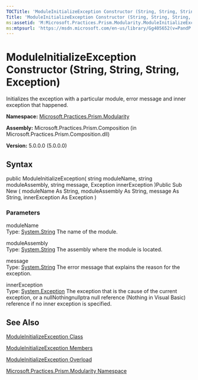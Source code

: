 ```yaml
---
TOCTitle: 'ModuleInitializeException Constructor (String, String, String, Exception)'
Title: 'ModuleInitializeException Constructor (String, String, String, Exception) (Microsoft.Practices.Prism.Modularity)'
ms:assetid: 'M:Microsoft.Practices.Prism.Modularity.ModuleInitializeException.\#ctor(System.String,System.String,System.String,System.Exception)'
ms:mtpsurl: 'https://msdn.microsoft.com/en-us/library/Gg405652(v=PandP.50)'
---
```



# ModuleInitializeException Constructor (String, String, String, Exception)

Initializes the exception with a particular module, error message and inner exception that happened.

**Namespace:** [Microsoft.Practices.Prism.Modularity](https://msdn.microsoft.com/library/microsoft.practices.prism.modularity)
**Assembly:** Microsoft.Practices.Prism.Composition (in Microsoft.Practices.Prism.Composition.dll)

**Version:** 5.0.0.0 (5.0.0.0)

## Syntax

public ModuleInitializeException( string moduleName, string moduleAssembly, string message, Exception innerException )Public Sub New ( moduleName As String, moduleAssembly As String, message As String, innerException As Exception )

### Parameters

moduleName  
Type: [System.String](http://msdn.microsoft.com/en-us/library/s1wwdcbf)
The name of the module.

moduleAssembly  
Type: [System.String](http://msdn.microsoft.com/en-us/library/s1wwdcbf)
The assembly where the module is located.

message  
Type: [System.String](http://msdn.microsoft.com/en-us/library/s1wwdcbf)
The error message that explains the reason for the exception.

innerException  
Type: [System.Exception](http://msdn.microsoft.com/en-us/library/c18k6c59)
The exception that is the cause of the current exception, or a nullNothingnullptra null reference (Nothing in Visual Basic) reference if no inner exception is specified.

## See Also

[ModuleInitializeException Class](https://msdn.microsoft.com/library/microsoft.practices.prism.modularity.moduleinitializeexception)

[ModuleInitializeException Members](https://msdn.microsoft.com/allmembers.t:microsoft.practices.prism.modularity.moduleinitializeexception)

[ModuleInitializeException Overload](https://msdn.microsoft.com/overload:microsoft.practices.prism.modularity.moduleinitializeexception.)

[Microsoft.Practices.Prism.Modularity Namespace](https://msdn.microsoft.com/library/microsoft.practices.prism.modularity)
